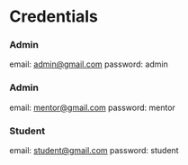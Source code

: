 # Credentials

### Admin

email: admin@gmail.com
password: admin


### Admin

email: mentor@gmail.com
password: mentor



### Student

email: student@gmail.com
password: student
